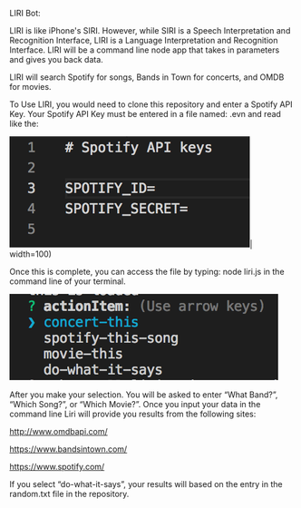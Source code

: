 LIRI Bot:

LIRI is like iPhone's SIRI. However, while SIRI is a Speech Interpretation and Recognition Interface, LIRI is a Language Interpretation and Recognition Interface. LIRI will be a command line node app that takes in parameters and gives you back data.

LIRI will search Spotify for songs, Bands in Town for concerts, and OMDB for movies.

To Use LIRI, you would need to clone this repository and enter a Spotify API Key. Your Spotify API Key must be entered in a file named: .evn and read like the:

![Spotify](/spot.png)| width=100)



Once this is complete, you can access the file by typing: node liri.js in the command line of your terminal. 

![Spotify](/com.png)



After you make your selection. You will be asked to enter “What Band?”, “Which Song?”, or “Which Movie?”. Once you input your data in the command line Liri will provide you results from the following sites:

http://www.omdbapi.com/

https://www.bandsintown.com/

https://www.spotify.com/

If you select “do-what-it-says”, your results will based on the entry in the random.txt file in the repository. 
